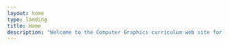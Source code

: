 ```yaml
---
layout: home
type: landing
title: Home
description: "Welcome to the Computer Graphics curriculum web site for the Graphic Design Program at Algonquin College. In these pages, you will find lessons and tutorials for all six semesters of study. The focus of the content is software training for Adobe InDesign, Illustrator, Photoshop & Acrobat. The curriculum emphasizes the importance of speedy, error-free & automated production workflows for use in the Graphic Design studio environment. Support materials for lessons include practice and exercise file downloads."
--- 
```

